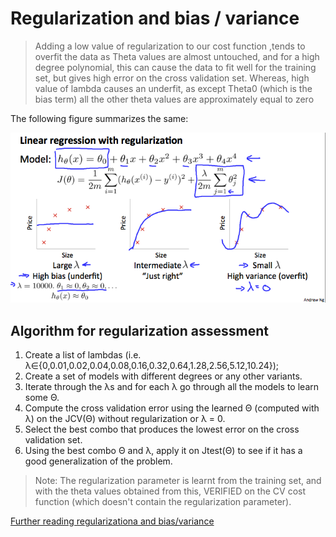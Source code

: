 # Regularization and bias / variance

> Adding a low value of regularization to our cost function ,tends to overfit the data as Theta values are almost untouched, and for a high degree polynomial, this can cause the data to fit well for the training set, but gives high error on the cross validation set. Whereas, high value of lambda causes an underfit, as except Theta0 (which is the bias term) all the other theta values are approximately equal to zero

The following figure summarizes the same:

![Regularization and bias/variance](images/regularization-effect-bias-variance.png)

## Algorithm for regularization assessment

1. Create a list of lambdas (i.e. λ∈{0,0.01,0.02,0.04,0.08,0.16,0.32,0.64,1.28,2.56,5.12,10.24});
2. Create a set of models with different degrees or any other variants.
3. Iterate through the λs and for each λ go through all the models to learn some Θ.
4. Compute the cross validation error using the learned Θ (computed with λ) on the JCV(Θ) without regularization or λ = 0.
5. Select the best combo that produces the lowest error on the cross validation set.
6. Using the best combo Θ and λ, apply it on Jtest(Θ) to see if it has a good generalization of the problem.

> Note: The regularization parameter is learnt from the training set, and with the theta values obtained from this, VERIFIED on the CV cost function (which doesn't contain the regularization parameter).

[Further reading regularizationa and bias/variance](https://www.coursera.org/learn/machine-learning/supplement/JPJJj/regularization-and-bias-variance)
